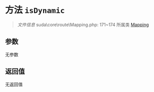 # 方法 `isDynamic`

> *文件信息* suda\core\route\Mapping.php: 171~174
> 所属类 [Mapping](../Mapping.md)




## 参数


无参数


## 返回值

无返回值
